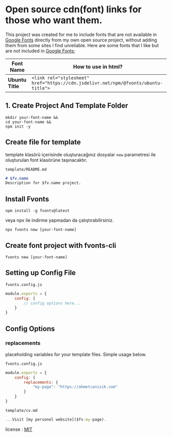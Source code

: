 # Open source cdn(font) links for those who want them.

This project was created for me to include fonts that are not available in [Google Fonts](https://fonts.google.com/) directly from my own open source project, without adding them from some sites I find unreliable. Here are some fonts that I like but are not included in [Google Fonts](https://fonts.google.com/);

| Font Name           | How to use in html?                                                                   |
|---------------------|---------------------------------------------------------------------------------------|
| <b>Ubuntu Title</b> | `<link rel="stylesheet" href="https://cdn.jsdelivr.net/npm/@fvonts/ubuntu-title">` |



## 1. Create Project And Template Folder

```shell
mkdir your-font-name && 
cd your-font-name &&
npm init -y 
```

## Create file for template

template klasörü içerisinde oluşturacağınız dosyalar `new` parametresi ile oluşturulan font klasörüne taşınacaktır.

`template/README.md`
```md
# $fv.name
Description for $fv.name project.
```

## Install Fvonts

```shell
npm install -g fvonts@latest
```

veya npx ile indirme yapmadan da çalıştırabilirsiniz.

```shell
npx fvonts new [your-font-name]
```


## Create font project with fvonts-cli

```shell
fvonts new [your-font-name]
```



## Setting up Config File

`fvonts.config.js`
```js
module.exports = {
    config: {
        // config options here...
    }
}
```

## Config Options

### replacements
placeholding variables for your template files. Simple usage below.

`fvonts.config.js`
```js
module.exports = {
    config: {
        replacements: {
            "my-page": "https://ahmetcanisik.com"
        }
    }
}
```

`template/cv.md`
```js
...Visit [my personel website]($fv.my-page).
```

license : [MIT](LICENSE)